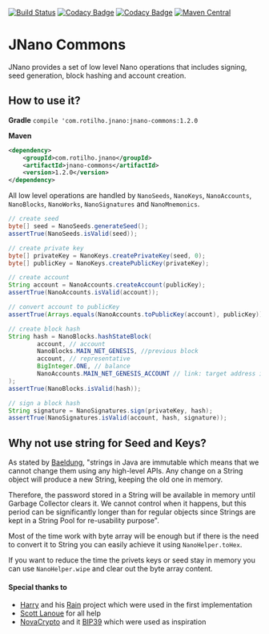 [![Build Status](https://travis-ci.org/rotilho/jnano-commons.svg?branch=master)](https://travis-ci.org/rotilho/jnano-commons)
[![Codacy Badge](https://api.codacy.com/project/badge/Grade/9aba7b2a36f54a7689f7ffb798fb708c)](https://www.codacy.com/app/rotilho/jnano-commons?utm_source=github.com&amp;utm_medium=referral&amp;utm_content=rotilho/jnano-commons&amp;utm_campaign=Badge_Grade)
[![Codacy Badge](https://api.codacy.com/project/badge/Coverage/9aba7b2a36f54a7689f7ffb798fb708c)](https://www.codacy.com/app/rotilho/jnano-commons?utm_source=github.com&utm_medium=referral&utm_content=rotilho/jnano-commons&utm_campaign=Badge_Coverage)
[![Maven Central](https://maven-badges.herokuapp.com/maven-central/com.rotilho.jnano/jnano-commons/badge.svg)](https://mvnrepository.com/artifact/com.rotilho.jnano/jnano-commons)

# JNano Commons
JNano provides a set of low level Nano operations that includes signing, seed generation, block hashing and account creation.

## How to use it?

**Gradle**
`compile 'com.rotilho.jnano:jnano-commons:1.2.0`

**Maven**
```xml
<dependency>
    <groupId>com.rotilho.jnano</groupId>
    <artifactId>jnano-commons</artifactId>
    <version>1.2.0</version>
</dependency>
```

All low level operations are handled by `NanoSeeds`, `NanoKeys`, `NanoAccounts`, `NanoBlocks`, `NanoWorks`, `NanoSignatures` and `NanoMnemonics`.

```java
// create seed
byte[] seed = NanoSeeds.generateSeed();
assertTrue(NanoSeeds.isValid(seed));

// create private key
byte[] privateKey = NanoKeys.createPrivateKey(seed, 0);
byte[] publicKey = NanoKeys.createPublicKey(privateKey);

// create account
String account = NanoAccounts.createAccount(publicKey);
assertTrue(NanoAccounts.isValid(account));

// convert account to publicKey
assertTrue(Arrays.equals(NanoAccounts.toPublicKey(account), publicKey));

// create block hash
String hash = NanoBlocks.hashStateBlock(
        account, // account
        NanoBlocks.MAIN_NET_GENESIS, //previous block
        account, // representative
        BigInteger.ONE, // balance
        NanoAccounts.MAIN_NET_GENESIS_ACCOUNT // link: target address in this case
);
assertTrue(NanoBlocks.isValid(hash));

// sign a block hash
String signature = NanoSignatures.sign(privateKey, hash);
assertTrue(NanoSignatures.isValid(account, hash, signature));
```

## Why not use string for Seed and Keys?
As stated by [Baeldung](https://www.baeldung.com/java-storing-passwords), "strings in Java are immutable which means that we cannot change them using any high-level APIs. Any change on a String object will produce a new String, keeping the old one in memory.
                                                                          
Therefore, the password stored in a String will be available in memory until Garbage Collector clears it. We cannot control when it happens, but this period can be significantly longer than for regular objects since Strings are kept in a String Pool for re-usability purpose".

Most of the time work with byte array will be enough but if there is the need to convert it to String you can easily achieve it using ``NanoHelper.toHex``.

If you want to reduce the time the privets keys or seed stay in memory you can use ```NanoHelper.wipe``` and clear out the byte array content.

#### Special thanks to 
- [Harry](https://github.com/thehen101) and his [Rain](https://github.com/thehen101/Rain) project which were used in the first implementation
- [Scott Lanoue](https://github.com/schott12521) for all help
- [NovaCrypto](https://github.com/NovaCrypto) and it [BIP39](https://github.com/NovaCrypto/BIP39) which were used as inspiration